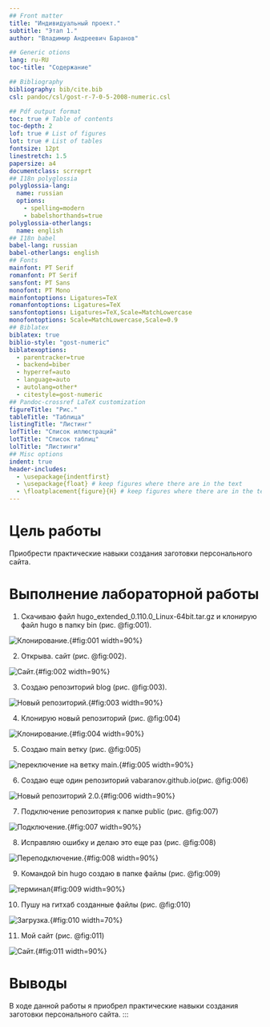 ```yaml
---
## Front matter
title: "Индивидуальный проект."
subtitle: "Этап 1."
author: "Владимир Андреевич Баранов"

## Generic otions
lang: ru-RU
toc-title: "Содержание"

## Bibliography
bibliography: bib/cite.bib
csl: pandoc/csl/gost-r-7-0-5-2008-numeric.csl

## Pdf output format
toc: true # Table of contents
toc-depth: 2
lof: true # List of figures
lot: true # List of tables
fontsize: 12pt
linestretch: 1.5
papersize: a4
documentclass: scrreprt
## I18n polyglossia
polyglossia-lang:
  name: russian
  options:
	- spelling=modern
	- babelshorthands=true
polyglossia-otherlangs:
  name: english
## I18n babel
babel-lang: russian
babel-otherlangs: english
## Fonts
mainfont: PT Serif
romanfont: PT Serif
sansfont: PT Sans
monofont: PT Mono
mainfontoptions: Ligatures=TeX
romanfontoptions: Ligatures=TeX
sansfontoptions: Ligatures=TeX,Scale=MatchLowercase
monofontoptions: Scale=MatchLowercase,Scale=0.9
## Biblatex
biblatex: true
biblio-style: "gost-numeric"
biblatexoptions:
  - parentracker=true
  - backend=biber
  - hyperref=auto
  - language=auto
  - autolang=other*
  - citestyle=gost-numeric
## Pandoc-crossref LaTeX customization
figureTitle: "Рис."
tableTitle: "Таблица"
listingTitle: "Листинг"
lofTitle: "Список иллюстраций"
lotTitle: "Список таблиц"
lolTitle: "Листинги"
## Misc options
indent: true
header-includes:
  - \usepackage{indentfirst}
  - \usepackage{float} # keep figures where there are in the text
  - \floatplacement{figure}{H} # keep figures where there are in the text
---
```


# Цель работы

Приобрести практические навыки создания заготовки персонального сайта.

# Выполнение лабораторной работы

1. Скачиваю файл hugo_extended_0.110.0_Linux-64bit.tar.gz и клонирую файл hugo в папку bin (рис. @fig:001).

![Клонирование.](image/01.png){#fig:001 width=90%}

2. Открыва. сайт (рис. @fig:002).

![Сайт.](image/02.png){#fig:002 width=90%}

3. Cоздаю репозиторий blog (рис. @fig:003).

![Новый репозиторий.](image/03.png){#fig:003 width=90%}

4. Клонирую новый репозиторий (рис. @fig:004)

![Клонирование.](image/04.png){#fig:004 width=90%}

5. Создаю main ветку (рис. @fig:005)

![переключение на ветку main.](image/05.png){#fig:005 width=90%}

6. Cоздаю еще один репозиторий vabaranov.github.io(рис. @fig:006)

![Новый репозиторий 2.0.](image/06.png){#fig:006 width=90%}

7. Подключение репозитория к папке public (рис. @fig:007)

![Подключение.](image/07.png){#fig:007 width=90%}

8. Исправляю ошибку и делаю это еще раз (рис. @fig:008)

![Переподключение.](image/08.png){#fig:008 width=90%}

9. Командой bin hugo cоздаю в папке файлы (рис. @fig:009)

![терминал](image/09.png){#fig:009 width=90%}

10. Пушу на гитхаб созданные файлы (рис. @fig:010)

![Загрузка.](image/10.png){#fig:010 width=70%}

11. Мой сайт (рис. @fig:011)

![Сайт.](image/11.png){#fig:011 width=90%}


# Выводы

В ходе данной работы я приобрел практические навыки создания заготовки персонального сайта.
:::
